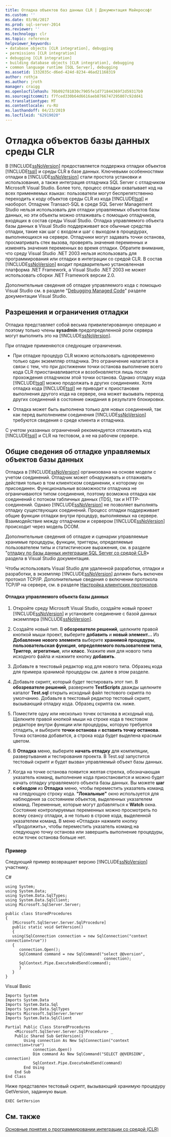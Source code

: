 ```yaml
---
title: Отладка объектов баз данных CLR | Документация Майкрософт
ms.custom: ''
ms.date: 03/06/2017
ms.prod: sql-server-2014
ms.reviewer: ''
ms.technology: clr
ms.topic: reference
helpviewer_keywords:
- database objects [CLR integration], debugging
- permissions [CLR integration]
- debugging [CLR integration]
- building database objects [CLR integration], debugging
- common language runtime [SQL Server], debugging
ms.assetid: 1332035c-d6ed-424d-8234-46ad21168319
author: rothja
ms.author: jroth
manager: craigg
ms.openlocfilehash: 70b092f81030c7905fe1d771844369f2d59317b9
ms.sourcegitcommit: f7fced330b64d6616aeb8766747295807c92dd41
ms.translationtype: MT
ms.contentlocale: ru-RU
ms.lasthandoff: 04/23/2019
ms.locfileid: "62919020"
---
```

# <a name="debugging-clr-database-objects"></a>Отладка объектов базы данных среды CLR
  В [!INCLUDE[ssNoVersion](../../../includes/ssnoversion-md.md)] предоставляется поддержка отладки объектов [!INCLUDE[tsql](../../../includes/tsql-md.md)] и среды CLR в базе данных. Ключевыми особенностями отладки в [!INCLUDE[ssNoVersion](../../../includes/ssnoversion-md.md)] стали простота установки и использования, а также интеграция отладчика SQL Server с отладчиком Microsoft Visual Studio. Более того, процесс отладки охватывает код на всех применяемых языках: пользователи могут беспрепятственно переходить к коду объектов среды CLR из кода [!INCLUDE[tsql](../../../includes/tsql-md.md)] и наоборот. Отладчик Transact-SQL в среде SQL Server Management Studio нельзя использовать для отладки управляемых объектов базы данных, но эти объекты можно отлаживать с помощью отладчиков, входящих в состав среды Visual Studio. Отладка управляемого объекта базы данных в Visual Studio поддерживает все обычные средства отладки, такие как шаг с входом и шаг с выходом в процедурах, выполняющихся на сервере. Отладчики могут задавать точки останова, просматривать стек вызова, проверять значения переменных и изменять значения переменных во время отладки. Обратите внимание, что среду Visual Studio .NET 2003 нельзя использовать для программирования или отладки в интеграции со средой CLR. В состав [!INCLUDE[ssNoVersion](../../../includes/ssnoversion-md.md)] входит предварительно установленная платформа .NET Framework, а Visual Studio .NET 2003 не может использовать сборки .NET Framework версии 2.0.  
  
 Дополнительные сведения об отладке управляемого кода с помощью Visual Studio см. в разделе "[Debugging Managed Code](https://go.microsoft.com/fwlink/?LinkId=120377)" разделе документации Visual Studio.  
  
## <a name="debugging-permissions-and-restrictions"></a>Разрешения и ограничения отладки  
 Отладка представляет собой весьма привилегированную операцию и поэтому только члены **sysadmin** предопределенной роли сервера могут выполнить это на [!INCLUDE[ssNoVersion](../../../includes/ssnoversion-md.md)].  
  
 При отладке применяются следующие ограничения.  
  
-   При отладке процедур CLR можно использовать одновременно только один экземпляр отладчика. Это ограничение налагается в связи с тем, что при достижении точки останова выполнение всего кода CLR приостанавливается и возобновляется лишь после прохождения отладчиком этой точки останова. Однако отладку кода [!INCLUDE[tsql](../../../includes/tsql-md.md)] можно продолжать в других соединениях. Хотя отладка кода [!INCLUDE[tsql](../../../includes/tsql-md.md)] не приводит к приостановке выполнения другого кода на сервере, она может вызывать переход других соединений в состояние ожидания в результате блокировки.  
  
-   Отладка может быть выполнена только для новых соединений, так как перед выполнением соединения [!INCLUDE[ssNoVersion](../../../includes/ssnoversion-md.md)] требуются сведения о среде клиента и отладчика.  
  
 С учетом указанных ограничений рекомендуется отлаживать код [!INCLUDE[tsql](../../../includes/tsql-md.md)] и CLR на тестовом, а не на рабочем сервере.  
  
## <a name="overview-of-debugging-managed-database-objects"></a>Общие сведения об отладке управляемых объектов базы данных  
 Отладка в [!INCLUDE[ssNoVersion](../../../includes/ssnoversion-md.md)] организована на основе модели с учетом соединений. Отладчик может обнаруживать и отлаживать действия только в том клиентском соединении, к которому он присоединен. Функциональные возможности отладчика не ограничиваются типом соединения, поэтому возможна отладка как соединений с потоком табличных данных (TDS), так и HTTP-соединений. Однако [!INCLUDE[ssNoVersion](../../../includes/ssnoversion-md.md)] не позволяет выполнять отладку существующих соединений. Процесс отладки поддерживает общие функции отладки внутри процедур, выполняемых на сервере. Взаимодействие между отладчиком и сервером [!INCLUDE[ssNoVersion](../../../includes/ssnoversion-md.md)] происходит через модель DCOM.  
  
 Дополнительные сведения об отладке и сценарии управляемые хранимые процедуры, функции, триггеры, определяемые пользователем типы и статистические выражения, см. в разделе "[отладку по базы данных интеграции SQL Server со средой CLR](https://go.microsoft.com/fwlink/?LinkId=120378)» раздела в Visual Studio документация.  
  
 Чтобы использовать Visual Studio для удаленной разработки, отладки и разработки, в экземпляр [!INCLUDE[ssNoVersion](../../../includes/ssnoversion-md.md)] должен быть включен протокол TCP/IP. Дополнительные сведения о включении протокола TCP/IP на сервере, см. в разделе [Настройка клиентских протоколов](../../database-engine/configure-windows/configure-client-protocols.md).  
  
#### <a name="to-debug-a-managed-database-object"></a>Отладка управляемого объекта базы данных  
  
1.  Откройте среду Microsoft Visual Studio, создайте новый проект [!INCLUDE[ssNoVersion](../../../includes/ssnoversion-md.md)] и установите соединение с базой данных экземпляра [!INCLUDE[ssNoVersion](../../../includes/ssnoversion-md.md)].  
  
2.  Создайте новый тип. В **обозревателе решений**, щелкните правой кнопкой мыши проект, выберите **добавить** и **новый элемент...** Из **Добавление нового элемента** выберите **хранимой процедуры**, **пользовательская функция**, **определяемого пользователем типа**,  **Триггер**, **агрегатные**, или **класс**. Укажите имя для нового типа исходного файла и нажмите кнопку **добавить**.  
  
3.  Добавьте в текстовый редактор код для нового типа. Образец кода для примера хранимой процедуры см. далее в этом разделе.  
  
4.  Добавьте скрипт, который будет тестировать этот тип. В **обозревателе решений**, разверните **TestScripts** дважды щелкните каталог **Test.sql** открыть исходный файл тестового скрипта по умолчанию. Добавьте в текстовый редактор тестовый скрипт, вызывающий отладку кода. Образец скрипта см. ниже.  
  
5.  Поместите одну или несколько точек останова в исходный код. Щелкните правой кнопкой мыши на строке кода в текстовом редакторе внутри функции или процедуры, которую требуется отладить, и выберите **точки останова** и **вставить точку останова**. Точка останова добавится, а строка кода будет выделена красным цветом.  
  
6.  В **Отладка** меню, выберите **начать отладку** для компиляции, развертывания и тестирования проекта. В Test.sql запустится тестовый скрипт и будет вызван управляемый объект базы данных.  
  
7.  Когда на точке останова появится желтая стрелка, обозначающая указатель команд, выполнение кода приостановится и можно будет начать отладку управляемого объекта базы данных. Вы можете **шаг с обходом** из **Отладка** меню, чтобы переместить указатель команд на следующую строку кода. **"Локальные"** окно используется для наблюдения за состоянием объектов, выделенных указателем команд. Переменные, которые могут добавляться к **Watch** окна. Состояние контролируемых переменных можно просмотреть по всему сеансу отладки, а не только в строке кода, выделенной указателем команд. В меню «Отладка» нажмите кнопку «Продолжить», чтобы переместить указатель команд на следующую точку останова или завершить выполнение процедуры, если точек останова больше нет.  
  
### <a name="example"></a>Пример  
 Следующий пример возвращает версию [!INCLUDE[ssNoVersion](../../../includes/ssnoversion-md.md)] участнику.  
  
 C#  
  
```  
using System;  
using System.Data;  
using System.Data.SqlTypes;  
using System.Data.SqlClient;  
using Microsoft.SqlServer.Server;   
  
public class StoredProcedures   
{  
   [Microsoft.SqlServer.Server.SqlProcedure]  
   public static void GetVersion()  
   {  
   using(SqlConnection connection = new SqlConnection("context connection=true"))   
   {  
      connection.Open();  
      SqlCommand command = new SqlCommand("select @@version",  
                                           connection);  
      SqlContext.Pipe.ExecuteAndSend(command);  
      }  
   }  
}  
```  
  
 Visual Basic  
  
```  
Imports System  
Imports System.Data  
Imports System.Data.Sql  
Imports System.Data.SqlTypes  
Imports Microsoft.SqlServer.Server  
Imports System.Data.SqlClient  
  
Partial Public Class StoredProcedures   
    <Microsoft.SqlServer.Server.SqlProcedure> _  
    Public Shared Sub GetVersion()  
        Using connection As New SqlConnection("context connection=true")  
            connection.Open()  
            Dim command As New SqlCommand("SELECT @@VERSION", connection)  
            SqlContext.Pipe.ExecuteAndSend(command)  
        End Using  
    End Sub  
End Class  
```  
  
 Ниже представлен тестовый скрипт, вызывающий хранимую процедуру GetVersion, заданную выше.  
  
```  
EXEC GetVersion  
```  
  
## <a name="see-also"></a>См. также  
 [Основные понятия о программировании интеграции со средой (CLR)](common-language-runtime-clr-integration-programming-concepts.md)  
  
  
